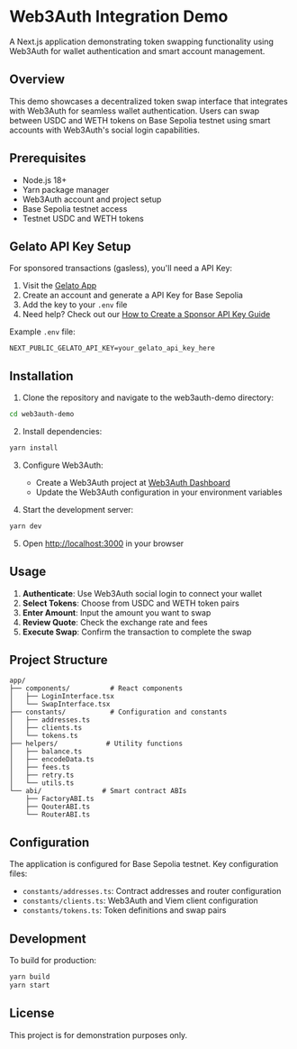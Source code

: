 # Web3Auth Integration Demo

A Next.js application demonstrating token swapping functionality using Web3Auth for wallet authentication and smart account management.

## Overview

This demo showcases a decentralized token swap interface that integrates with Web3Auth for seamless wallet authentication. Users can swap between USDC and WETH tokens on Base Sepolia testnet using smart accounts with Web3Auth's social login capabilities.

## Prerequisites

- Node.js 18+
- Yarn package manager
- Web3Auth account and project setup
- Base Sepolia testnet access
- Testnet USDC and WETH tokens

## Gelato API Key Setup

For sponsored transactions (gasless), you'll need a API Key:

1. Visit the [Gelato App](https://app.gelato.cloud/)
2. Create an account and generate a API Key for Base Sepolia
3. Add the key to your `.env` file
4. Need help? Check out our [How to Create a Sponsor API Key Guide](https://docs.gelato.cloud/smart-wallet-sdk/how-to-guides/create-a-api-key)

Example `.env` file:
```
NEXT_PUBLIC_GELATO_API_KEY=your_gelato_api_key_here
```

## Installation

1. Clone the repository and navigate to the web3auth-demo directory:
```bash
cd web3auth-demo
```

2. Install dependencies:
```bash
yarn install
```

3. Configure Web3Auth:
   - Create a Web3Auth project at [Web3Auth Dashboard](https://dashboard.web3auth.io)
   - Update the Web3Auth configuration in your environment variables

4. Start the development server:
```bash
yarn dev
```

5. Open [http://localhost:3000](http://localhost:3000) in your browser

## Usage

1. **Authenticate**: Use Web3Auth social login to connect your wallet
2. **Select Tokens**: Choose from USDC and WETH token pairs
3. **Enter Amount**: Input the amount you want to swap
4. **Review Quote**: Check the exchange rate and fees
5. **Execute Swap**: Confirm the transaction to complete the swap


## Project Structure

```
app/
├── components/          # React components
│   ├── LoginInterface.tsx
│   └── SwapInterface.tsx
├── constants/           # Configuration and constants
│   ├── addresses.ts
│   ├── clients.ts
│   └── tokens.ts
├── helpers/            # Utility functions
│   ├── balance.ts
│   ├── encodeData.ts
│   ├── fees.ts
│   ├── retry.ts
│   └── utils.ts
└── abi/               # Smart contract ABIs
    ├── FactoryABI.ts
    ├── QouterABI.ts
    └── RouterABI.ts
```

## Configuration

The application is configured for Base Sepolia testnet. Key configuration files:

- `constants/addresses.ts`: Contract addresses and router configuration
- `constants/clients.ts`: Web3Auth and Viem client configuration
- `constants/tokens.ts`: Token definitions and swap pairs


## Development

To build for production:

```bash
yarn build
yarn start
```

## License

This project is for demonstration purposes only.